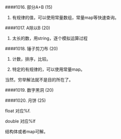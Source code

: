 ####1016. 部分A+B (15)

1. 有规律的值，可以使用常量数组，常量map等快速查询。

####1017. A除以B (20)

1. 太长的数，用string，逐个模拟运算过程

####1018. 锤子剪刀布 (20)

1. 计数，排序，比较。

2. 特定的有规律的，可以使用常量map。

当然，穷举解法就不是目的所在了。

####1019. 数字黑洞 (20)

####1020. 月饼 (25)

float 对应%f.

double 对应%lf

结构体或者map可解。

